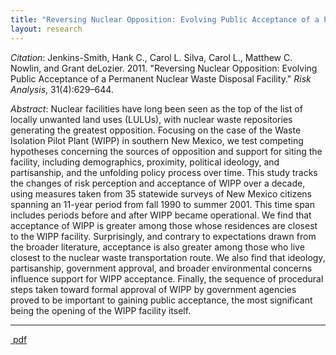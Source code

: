 ```yaml
---
title: "Reversing Nuclear Opposition: Evolving Public Acceptance of a Permanent Nuclear Waste Disposal Facility"
layout: research
---
```


_Citation_: Jenkins-Smith, Hank C., Carol L. Silva, Carol L., Matthew C. Nowlin, and Grant deLozier. 2011. "Reversing Nuclear Opposition: Evolving Public Acceptance of a Permanent Nuclear Waste Disposal Facility." _Risk Analysis_, 31(4):629–644.

_Abstract_: Nuclear facilities have long been seen as the top of the list of locally unwanted land uses (LULUs), with nuclear waste repositories generating the greatest opposition. Focusing on the case of the Waste Isolation Pilot Plant (WIPP) in southern New Mexico, we test competing hypotheses concerning the sources of opposition and support for siting the facility, including demographics, proximity, political ideology, and partisanship, and the unfolding policy process over time. This study tracks the changes of risk perception and acceptance of WIPP over a decade, using measures taken from 35 statewide surveys of New Mexico citizens spanning an 11-year period from fall 1990 to summer 2001. This time span includes periods before and after WIPP became operational. We find that acceptance of WIPP is greater among those whose residences are closest to the WIPP facility. Surprisingly, and contrary to expectations drawn from the broader literature, acceptance is also greater among those who live closest to the nuclear waste transportation route. We also find that ideology, partisanship, government approval, and broader environmental concerns influence support for WIPP acceptance. Finally, the sequence of procedural steps taken toward formal approval of WIPP by government agencies proved to be important to gaining public acceptance, the most significant being the opening of the WIPP facility itself.

<hr class="separator">

<p><a href="{{ site.url }}/files/ra2011.pdf"><i class="fa fa-file-pdf-o"></i>&nbsp;pdf</a></p>
